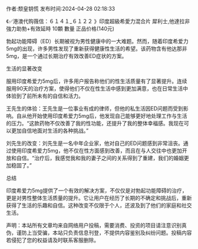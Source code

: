 <p>作者:颓皇钥慌 发布时间:2024-04-28 02:18:33</p>
<p>《✅港澳代购薇信：６１４１_６１２２ 》印度超級希愛力混合片 犀利士,他達拉非 強力助勃+有效延時 10顆 數量 正品价格(140元) </p>
									<p>勃起功能障碍（ED）长期被视为男性健康中的一大难题。然而，随着印度希爱力5mg的出现，许多男性发现了重新获得健康性生活的希望。该药物含有他达那非5mg，是一个通过长期治疗有效改善ED症状的方案。</p><p></p><p>生活的显著改变</p><p></p><p>服用印度希爱力5mg后，许多用户报告称他们的性生活质量有了显著提升。连续服用90天的治疗方案，使得他们不仅在性生活中感到更加满意，也在日常生活中体验到了前所未有的自信和活力。</p><p></p><p>王先生的体验：王先生是一位事业有成的律师，但他的私生活因ED问题而受到影响。自从他开始使用印度希爱力5mg后，他发现自己能够更好地处理工作与生活的压力。“这款药物不仅改善了我的性功能，还提升了我的整体幸福感。我现在可以更加自信地面对生活的各种挑战。”</p><p></p><p>刘先生的改变：刘先生是一名中年企业家，他对自己的ED问题感到非常沮丧。通过使用印度希爱力5mg，他不仅在性方面感到改善，而且在与人交往中也更加开放和自信。“治疗后，我感觉我和我的妻子之间的关系得到了重建，我们的婚姻更加稳固了。”</p><p></p><p>总结</p><p></p><p>印度希爱力5mg提供了一个有效的解决方案，不仅仅是对勃起功能障碍的治疗，更是对男性整体生活质量的提升。它让用户在经历了长期的不确定和挑战后，重新获得了生活的乐趣和自信。这种改变不仅限于个人，还波及到了他们的家庭和社交生活。</p>				声明：本站所有文章均来自网络用户投稿，需要消费、投资的项目请注意识别真伪，谨防上当受骗，本站只负责信息刊登，不提供内容鉴别及纠纷问题。投稿内容若侵犯了您的权益请及时联系客服删除。				
